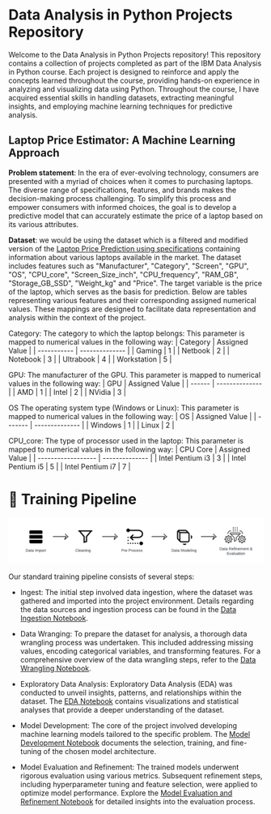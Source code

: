 # Data Analysis in Python Projects Repository
Welcome to the Data Analysis in Python Projects repository! This repository contains a collection of projects completed as part of the IBM Data Analysis in Python course. Each project is designed to reinforce and apply the concepts learned throughout the course, providing hands-on experience in analyzing and visualizing data using Python. Throughout the course, I have acquired essential skills in handling datasets, extracting meaningful insights, and employing machine learning techniques for predictive analysis.

## Laptop Price Estimator: A Machine Learning Approach

**Problem statement**: In the era of ever-evolving technology, consumers are presented with a myriad of choices when it comes to purchasing laptops. The diverse range of specifications, features, and brands makes the decision-making process challenging. To simplify this process and empower consumers with informed choices, the goal is to develop a predictive model that can accurately estimate the price of a laptop based on its various attributes. 

**Dataset**: we would be using the dataset which is a filtered and modified version of the [Laptop Price Prediction using specifications](https://www.kaggle.com/datasets/arnabchaki/laptop-price-prediction?resource=download) containing information about various laptops available in the market. The dataset includes features such as "Manufacturer", "Category", "Screen", "GPU", "OS", "CPU_core",
"Screen_Size_inch", "CPU_frequency", "RAM_GB", "Storage_GB_SSD", "Weight_kg" and "Price". The target variable is the price of the laptop, which serves as the basis for prediction. Below are tables representing various features and their corresponding assigned numerical values. These mappings are designed to facilitate data representation and analysis within the context of the project.

Category: The category to which the laptop belongs: This parameter is mapped to numerical values in the following way:
| Category    | Assigned Value |
| ----------- | -------------- |
| Gaming      | 1              |
| Netbook     | 2              |
| Notebook    | 3              |
| Ultrabook   | 4              |
| Workstation | 5              |

GPU: The manufacturer of the GPU. This parameter is mapped to numerical values in the following way:
| GPU    | Assigned Value |
| ------ | -------------- |
| AMD    | 1              |
| Intel  | 2              |
| NVidia | 3              |

OS The operating system type (Windows or Linux): This parameter is mapped to numerical values in the following way:
| OS      | Assigned Value |
| ------- | -------------- |
| Windows | 1              |
| Linux   | 2              |

CPU_core: The type of processor used in the laptop: This parameter is mapped to numerical values in the following way:
| CPU Core           | Assigned Value |
| ------------------ | -------------- |
| Intel Pentium i3   | 3              |
| Intel Pentium i5   | 5              |
| Intel Pentium i7   | 7              |

# 🚀 Training Pipeline
![Pipeline](images/Pipeline.png)

Our standard training pipeline consists of several steps:
- Ingest: The initial step involved data ingestion, where the dataset was gathered and imported into the project environment. Details regarding the data sources and ingestion process can be found in the [Data Ingestion Notebook](Notebooks/LaptopPricing_DataImport.ipynb).
  
- Data Wranging: To prepare the dataset for analysis, a thorough data wrangling process was undertaken. This included addressing missing values, encoding categorical variables, and transforming features. For a comprehensive overview of the data wrangling steps, refer to the [Data Wrangling Notebook](Notebooks/LaptopPricing_DataWrangling.ipynb).

- Exploratory Data Analysis: Exploratory Data Analysis (EDA) was conducted to unveil insights, patterns, and relationships within the dataset. The [EDA Notebook](Notebooks/LaptopPricing_EDA.ipynb) contains visualizations and statistical analyses that provide a deeper understanding of the dataset.
  
- Model Development: The core of the project involved developing machine learning models tailored to the specific problem. The [Model Development Notebook](Notebooks/LaptopPricing_ModelDevelopment.ipynb) documents the selection, training, and fine-tuning of the chosen model architecture.

- Model Evaluation and Refinement: The trained models underwent rigorous evaluation using various metrics. Subsequent refinement steps, including hyperparameter tuning and feature selection, were applied to optimize model performance. Explore the [Model Evaluation and Refinement Notebook](Notebooks/LaptopPricing_ModelEvaluation.ipynb) for detailed insights into the evaluation process.
